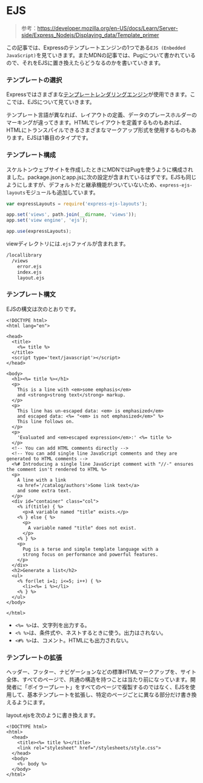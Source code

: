 # EJS

> 参考：https://developer.mozilla.org/en-US/docs/Learn/Server-side/Express_Nodejs/Displaying_data/Template_primer

この記事では、Expressのテンプレートエンジンの1つである`EJS (Enbedded JavaScript)`を見ていきます。またMDNの記事では、Pugについて書かれているので、それをEJSに置き換えたらどうなるのかを書いていきます。

### テンプレートの選択

Expressではさまざまな[テンプレートレンダリングエンジン](https://expressjs.com/en/guide/using-template-engines.html)が使用できます。ここでは、EJSについて見ていきます。

テンプレート言語が異なれば、レイアウトの定義、データのプレースホルダーのマーキングが違ってきます。HTMLでレイアウトを定義するものもあれば、HTMLにトランスパイルできるさまざまなマークアップ形式を使用するものもあります。EJSは1番目のタイプです。

### テンプレート構成

スケルトンウェブサイトを作成したときにMDNではPugを使うように構成されました。package.jsonとapp.jsに次の設定が含まれているはずです。EJSも同じようにしますが、デフォルトだと継承機能がついていないため、`express-ejs-layouts`モジュールも追加しています。

```javascript
var expressLayouts = require('express-ejs-layouts');

app.set('views', path.join(__dirname, 'views'));
app.set('view engine', 'ejs');

app.use(expressLayouts);
```

viewディレクトリには`.ejs`ファイルが含まれます。

```txt
/locallibrary
  /views
    error.ejs
    index.ejs
    layout.ejs
```

### テンプレート構文

EJSの構文は次のとおりです。

```ejs
<!DOCTYPE html>
<html lang="en">

<head>
  <title>
    <%= title %>
  </title>
  <script type='text/javascript'></script>
</head>

<body>
  <h1><%= title %></h1>
  <p>
    This is a line with <em>some emphasis</em>
    and <strong>strong text</strong> markup.
  </p>
  <p>
    This line has un-escaped data: <em> is emphasized</em>
    and escaped data: <%= "<em> is not emphasized</em>" %>
    This line follows on.
  </p>
  <p>
    'Evaluated and <em>escaped expression</em>:' <%= title %>
  </p>
  <!-- You can add HTML comments directly -->
  <!-- You can add single line JavaScript comments and they are generated to HTML comments -->
  <%# Introducing a single line JavaScript comment with "//-" ensures the comment isn't rendered to HTML %>
  <p>
    A line with a link
    <a href='/catalog/authors'>Some link text</a>
    and some extra text.
  </p>
  <div id="container" class="col">
    <% if(title) { %>
      <p>A variable named "title" exists.</p>
    <% } else { %>
      <p>
        A variable named "title" does not exist.
      </p>
    <% } %>
    <p>
      Pug is a terse and simple template language with a
      strong focus on performance and powerful features.
    </p>
  </div>
  <h2>Generate a list</h2>
  <ul>
    <% for(let i=1; i<=5; i++) { %>
      <li><%= i %></li>
    <% } %>
  </ul>
</body>

</html>
```

- `<%= %>`は、文字列を出力する。
- `<% %>`は、条件式や、ネストするときに使う。出力はされない。
- `<#% %>`は、コメント。HTMLにも出力されない。

### テンプレートの拡張

ヘッダー、フッター、ナビゲーションなどの標準HTMLマークアップを、サイト全体、すべてのページで、共通の構造を持つことは当たり前になっています。開発者に「ボイラープレート」をすべてのページで複製するのではなく、EJSを使用して、基本テンプレートを拡張し、特定のページごとに異なる部分だけ書き換えるようにます。

layout.ejsを次のように書き換えます。

```ejs
<!DOCTYPE html>
<html>
  <head>
    <title><%= title %></title>
    <link rel="stylesheet" href="/stylesheets/style.css">
  </head>
  <body>
    <%- body %>
  </body>
</html>
```

